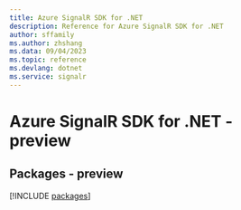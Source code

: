 ```yaml
---
title: Azure SignalR SDK for .NET
description: Reference for Azure SignalR SDK for .NET
author: sffamily
ms.author: zhshang
ms.data: 09/04/2023
ms.topic: reference
ms.devlang: dotnet
ms.service: signalr
---
```

# Azure SignalR SDK for .NET - preview
## Packages - preview
[!INCLUDE [packages](signalr-index.md)]